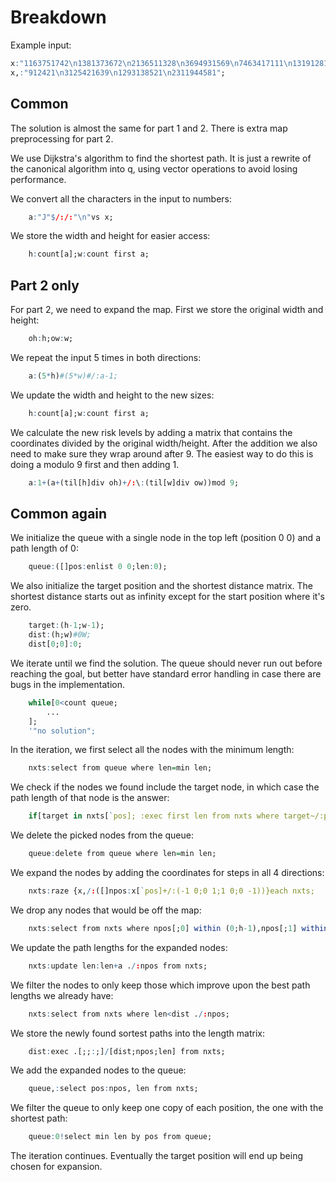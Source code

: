 # Breakdown
Example input:
```q
x:"1163751742\n1381373672\n2136511328\n3694931569\n7463417111\n1319128137\n1359";
x,:"912421\n3125421639\n1293138521\n2311944581";
```

## Common
The solution is almost the same for part 1 and 2. There is extra map preprocessing for part 2.

We use Dijkstra's algorithm to find the shortest path. It is just a rewrite of the canonical
algorithm into q, using vector operations to avoid losing performance.

We convert all the characters in the input to numbers:
```q
    a:"J"$/:/:"\n"vs x;
```
We store the width and height for easier access:
```q
    h:count[a];w:count first a;
```

## Part 2 only
For part 2, we need to expand the map. First we store the original width and height:
```q
    oh:h;ow:w;
```
We repeat the input 5 times in both directions:
```q
    a:(5*h)#(5*w)#/:a-1;
```
We update the width and height to the new sizes:
```q
    h:count[a];w:count first a;
```
We calculate the new risk levels by adding a matrix that contains the coordinates divided by the original width/height.
After the addition we also need to make sure they wrap around after 9. The easiest way to do this is doing a modulo 9
first and then adding 1.
```q
    a:1+(a+(til[h]div oh)+/:\:(til[w]div ow))mod 9;
```

## Common again
We initialize the queue with a single node in the top left (position 0 0) and a path length of 0:
```q
    queue:([]pos:enlist 0 0;len:0);
```
We also initialize the target position and  the shortest distance matrix. The shortest distance starts out as infinity
except for the start position where it's zero.
```q
    target:(h-1;w-1);
    dist:(h;w)#0W;
    dist[0;0]:0;
```
We iterate until we find the solution. The queue should never run out before reaching the goal, but better have standard
error handling in case there are bugs in the implementation.
```q
    while[0<count queue;
        ...
    ];
    '"no solution";
```
In the iteration, we first select all the nodes with the minimum length:
```q
    nxts:select from queue where len=min len;
```
We check if the nodes we found include the target node, in which case the path length of that node is the answer:
```q
    if[target in nxts[`pos]; :exec first len from nxts where target~/:pos];
```
We delete the picked nodes from the queue:
```q
    queue:delete from queue where len=min len;
```
We expand the nodes by adding the coordinates for steps in all 4 directions:
```q
    nxts:raze {x,/:([]npos:x[`pos]+/:(-1 0;0 1;1 0;0 -1))}each nxts;
```
We drop any nodes that would be off the map:
```q
    nxts:select from nxts where npos[;0] within (0;h-1),npos[;1] within (0;w-1);
```
We update the path lengths for the expanded nodes:
```q
    nxts:update len:len+a ./:npos from nxts;
```
We filter the nodes to only keep those which improve upon the best path lengths we already have:
```q
    nxts:select from nxts where len<dist ./:npos;
```
We store the newly found sortest paths into the length matrix:
```q
    dist:exec .[;;:;]/[dist;npos;len] from nxts;
```
We add the expanded nodes to the queue:
```q
    queue,:select pos:npos, len from nxts;
```
We filter the queue to only keep one copy of each position, the one with the shortest path:
```q
    queue:0!select min len by pos from queue;
```
The iteration continues. Eventually the target position will end up being chosen for expansion.
